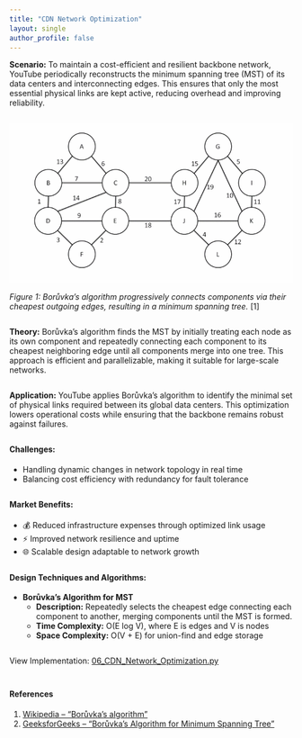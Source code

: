 ```yaml
---
title: "CDN Network Optimization"
layout: single
author_profile: false
---
```


<div class="justified" style="margin-bottom: 2em;">
  <strong>Scenario:</strong> To maintain a cost-efficient and resilient backbone network, YouTube periodically reconstructs the minimum spanning tree (MST) of its data centers and interconnecting edges. This ensures that only the most essential physical links are kept active, reducing overhead and improving reliability.
</div>

![MST Optimization](/assets/images/06.gif)

<div class="justified" style="margin-bottom: 2em;">
  <em>Figure 1: Borůvka’s algorithm progressively connects components via their cheapest outgoing edges, resulting in a minimum spanning tree.</em> [1]
</div>

<div class="justified" style="margin-bottom: 2em;">
  <strong>Theory:</strong> Borůvka’s algorithm finds the MST by initially treating each node as its own component and repeatedly connecting each component to its cheapest neighboring edge until all components merge into one tree. This approach is efficient and parallelizable, making it suitable for large-scale networks.
</div>

<div class="justified" style="margin-bottom: 2em;">
  <strong>Application:</strong> YouTube applies Borůvka’s algorithm to identify the minimal set of physical links required between its global data centers. This optimization lowers operational costs while ensuring that the backbone remains robust against failures.
</div>

<h4 style="margin-top: 2em;">Challenges:</h4>
<ul style="margin-bottom: 2em;">
  <li>Handling dynamic changes in network topology in real time</li>
  <li>Balancing cost efficiency with redundancy for fault tolerance</li>
</ul>

<h4 style="margin-top: 2em;">Market Benefits:</h4>
<ul style="margin-bottom: 2em;">
  <li>💰 Reduced infrastructure expenses through optimized link usage</li>
  <li>⚡ Improved network resilience and uptime</li>
  <li>🌐 Scalable design adaptable to network growth</li>
</ul>

<h4 style="margin-top: 2em;">Design Techniques and Algorithms:</h4>
<ul style="margin-bottom: 2em;">
  <li><strong>Borůvka’s Algorithm for MST</strong><br>
    <ul>
      <li><strong>Description:</strong> Repeatedly selects the cheapest edge connecting each component to another, merging components until the MST is formed.</li>
      <li><strong>Time Complexity:</strong> O(E log V), where E is edges and V is nodes</li>
      <li><strong>Space Complexity:</strong> O(V + E) for union-find and edge storage</li>
    </ul>
  </li>
</ul>

<p style="margin-top: 2em;">View Implementation: <a href="https://github.com/AdityaKhatawkar/aditya_aps_portfolio.github.io/blob/main/codes/06_CDN_Network_Optimization.py" target="_blank">06_CDN_Network_Optimization.py</a></p>

<h4 style="margin-top: 3em;">References</h4>
<ol style="margin-bottom: 3em;">
  <li>
    <a href="https://en.wikipedia.org/wiki/Bor%C5%AFvka%27s_algorithm#:~:text=Bor%C5%AFvka%27s%20algorithm%20is%20a%20greedy,graph%20that%20is%20not%20connected" target="_blank">
      Wikipedia – “Borůvka’s algorithm”
    </a>
  </li>
  <li>
    <a href="https://www.geeksforgeeks.org/boruvkas-algorithm-greedy-algo-9/" target="_blank">
      GeeksforGeeks – “Borůvka’s Algorithm for Minimum Spanning Tree”
    </a>
  </li>
</ol>
